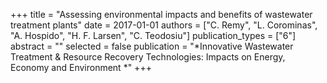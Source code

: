 +++
title = "Assessing environmental impacts and benefits of wastewater treatment plants"
date = 2017-01-01
authors = ["C. Remy", "L. Corominas", "A. Hospido", "H. F. Larsen", "C. Teodosiu"]
publication_types = ["6"]
abstract = ""
selected = false
publication = "*Innovative Wastewater Treatment & Resource Recovery Technologies: Impacts on Energy, Economy and Environment *"
+++


